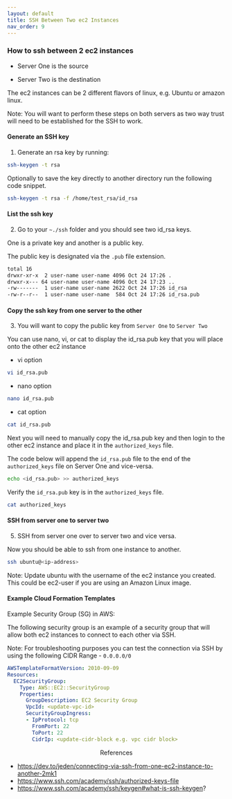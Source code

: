 ```yaml
---
layout: default
title: SSH Between Two ec2 Instances
nav_order: 9
---
```



### How to ssh between 2 ec2 instances

+ Server One is the source

+ Server Two is the destination

The ec2 instances can be 2 different flavors of linux, e.g. Ubuntu or amazon linux.

Note: You will want to perform these steps on both servers as two way trust will need to be established for the SSH to work.

#### Generate an SSH key

1. Generate an rsa key by running:

```bash
ssh-keygen -t rsa
```

Optionally to save the key directly to another directory run the following code snippet.

```bash
ssh-keygen -t rsa -f /home/test_rsa/id_rsa
```

#### List the ssh key

2. Go to your `~./ssh` folder and you should see two id_rsa keys.

One is a private key and another is a public key.

The public key is designated via the `.pub` file extension.

```bash
total 16
drwxr-xr-x  2 user-name user-name 4096 Oct 24 17:26 .
drwxr-x--- 64 user-name user-name 4096 Oct 24 17:23 ..
-rw-------  1 user-name user-name 2622 Oct 24 17:26 id_rsa
-rw-r--r--  1 user-name user-name  584 Oct 24 17:26 id_rsa.pub
```

#### Copy the ssh key from one server to the other

3. You will want to copy the public key from `Server One` to `Server Two`

You can use nano, vi, or cat to display the id_rsa.pub key that you will place onto the other ec2 instance

+ vi option

```bash
vi id_rsa.pub
```

+ nano option

```bash
nano id_rsa.pub
```

+ cat option

```bash
cat id_rsa.pub
```

Next you will need to manually copy the id_rsa.pub key and then login to the other ec2 instance and place it in the `authorized_keys` file.

<!---

```bash
ssh-copy-id -i ~/.ssh/mykey user@host
```

--->


The code below will append the `id_rsa.pub` file to the end of the `authorized_keys` file on Server One and vice-versa.

```bash
echo <id_rsa.pub> >> authorized_keys
```

Verify the `id_rsa.pub` key is in the `authorized_keys` file.

```bash
cat authorized_keys
```

#### SSH from server one to server two

5. SSH from server one over to server two and vice versa.

Now you should be able to ssh from one instance to another.

```bash
ssh ubuntu@<ip-address>
```

Note: Update ubuntu with the username of the ec2 instance you created. This could be ec2-user if you are using an Amazon Linux image.

#### Example Cloud Formation Templates

Example Security Group (SG) in AWS:

The following security group is an example of a security group that will allow both ec2 instances to connect to each other via SSH.

Note: For troubleshooting purposes you can test the connection via SSH by using the following CIDR Range - `0.0.0.0/0`

```yaml
AWSTemplateFormatVersion: 2010-09-09
Resources:
  EC2SecurityGroup:
    Type: AWS::EC2::SecurityGroup
    Properties:
      GroupDescription: EC2 Security Group
      VpcId: <update-vpc-id>
      SecurityGroupIngress:
      - IpProtocol: tcp
        FromPort: 22
        ToPort: 22
        CidrIp: <update-cidr-block e.g. vpc cidr block>

```


<center>References</center>

+ https://dev.to/jeden/connecting-via-ssh-from-one-ec2-instance-to-another-2mk1
+ https://www.ssh.com/academy/ssh/authorized-keys-file
+ https://www.ssh.com/academy/ssh/keygen#what-is-ssh-keygen?

